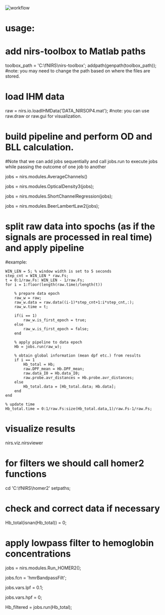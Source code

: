 ![workflow](https://user-images.githubusercontent.com/20672666/142181395-6bdcea45-b919-4293-8b26-7da53859a56c.jpg)
# usage: 

# add nirs-toolbox to Matlab paths 
toolbox_path = 'C:\fNIRS\nirs-toolbox';
addpath(genpath(toolbox_path));
#note: you may need to change the path based on where the files are stored.

# load IHM data
raw = nirs.io.loadIHMData('DATA_NIRSOP4.mat'); 
#note: you can use raw.draw or raw.gui for visualization.

# build pipeline and perform OD and BLL calculation. 
#Note that we can add jobs sequentially and call jobs.run to execute jobs while passing the outcome of one job to another

jobs = nirs.modules.AverageChannels()

jobs = nirs.modules.OpticalDensity3(jobs);

jobs = nirs.modules.ShortChannelRegression(jobs);

jobs = nirs.modules.BeerLambertLaw2(jobs);

# split raw data into spochs (as if the signals are processed in real time) and apply pipeline
#example:

    WIN_LEN = 5; % window width is set to 5 seconds 
    step_cnt = WIN_LEN * raw.Fs;
    t = 0:1/raw.Fs: WIN_LEN - 1/raw.Fs;
    for i = 1:floor(length(raw.time)/length(t))

        % prepare data epoch
        raw_w = raw;
        raw_w.data = raw.data((i-1)*step_cnt+1:i*step_cnt,:);
        raw_w.time = t;

        if(i == 1)
            raw_w.is_first_epoch = true;
        else 
            raw_w.is_first_epoch = false;
        end

        % apply pipeline to data epoch
        Hb = jobs.run(raw_w);

        % obtain global information (mean dpf etc.) from results 
        if i == 1
            Hb_total = Hb;
            raw.DPF_mean = Hb.DPF_mean;
            raw.data_I0 = Hb.data_I0;
            raw.probe.avr_distances = Hb.probe.avr_distances;
        else
            Hb_total.data = [Hb_total.data; Hb.data];
        end
    end

    % update time
    Hb_total.time = 0:1/raw.Fs:size(Hb_total.data,1)/raw.Fs-1/raw.Fs;


# visualize results
nirs.viz.nirsviewer

# for filters we should call homer2 functions
cd 'C:\fNIRS\homer2'
setpaths;

# check and correct data if necessary
Hb_total(isnan(Hb_total)) = 0;

# apply lowpass filter to hemoglobin concentrations 
jobs = nirs.modules.Run_HOMER2();

jobs.fcn = 'hmrBandpassFilt';

jobs.vars.lpf = 0.1;

jobs.vars.hpf = 0;

Hb_filtered = jobs.run(Hb_total);
